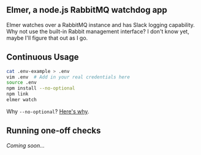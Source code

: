 ## Elmer, a node.js RabbitMQ watchdog app

Elmer watches over a RabbitMQ instance and has Slack logging capability.  Why not use the built-in Rabbit management
interface?  I don't know yet, maybe I'll figure that out as I go.

## Continuous Usage

```bash
cat .env-example > .env
vim .env  # Add in your real credentials here
source .env
npm install --no-optional
npm link
elmer watch
```

Why `--no-optional`?  [Here's why](https://github.com/trentm/node-bunyan/issues/216).

## Running one-off checks

_Coming soon..._
